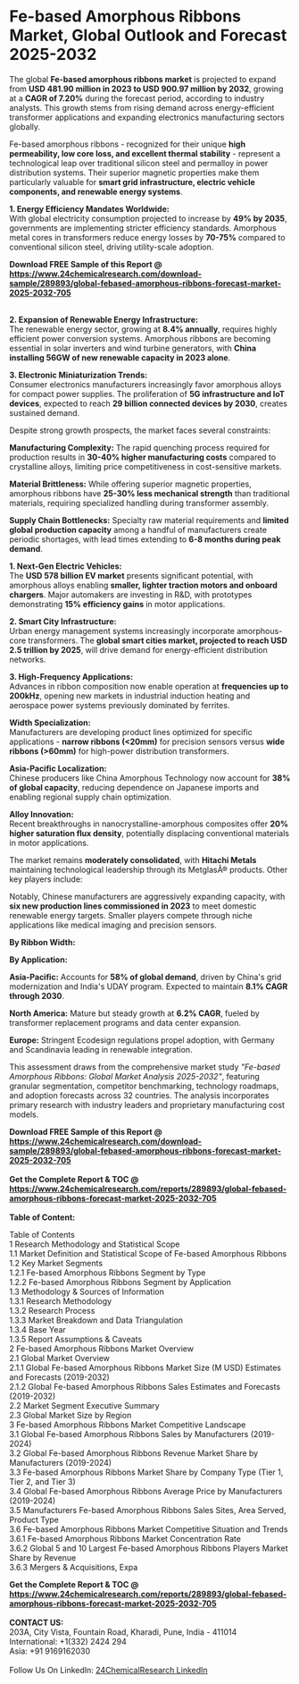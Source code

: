 <h1>Fe-based Amorphous Ribbons Market, Global Outlook and Forecast 2025-2032</h1><p>The global <strong>Fe-based amorphous ribbons market</strong> is projected to expand from <strong>USD 481.90 million in 2023 to USD 900.97 million by 2032</strong>, growing at a <strong>CAGR of 7.20%</strong> during the forecast period, according to industry analysts. This growth stems from rising demand across energy-efficient transformer applications and expanding electronics manufacturing sectors globally.</p><p>Fe-based amorphous ribbons - recognized for their unique <strong>high permeability, low core loss, and excellent thermal stability</strong> - represent a technological leap over traditional silicon steel and permalloy in power distribution systems. Their superior magnetic properties make them particularly valuable for <strong>smart grid infrastructure, electric vehicle components, and renewable energy systems</strong>.</p><p><strong>1. Energy Efficiency Mandates Worldwide:</strong><br>
With global electricity consumption projected to increase by <strong>49% by 2035</strong>, governments are implementing stricter efficiency standards. Amorphous metal cores in transformers reduce energy losses by <strong>70-75%</strong> compared to conventional silicon steel, driving utility-scale adoption.</p><div><b>Download FREE Sample of this Report @ 
            <a href="https://www.24chemicalresearch.com/download-sample/289893/global-febased-amorphous-ribbons-forecast-market-2025-2032-705">
            https://www.24chemicalresearch.com/download-sample/289893/global-febased-amorphous-ribbons-forecast-market-2025-2032-705</a></b></div><br><p><strong>2. Expansion of Renewable Energy Infrastructure:</strong><br>
The renewable energy sector, growing at <strong>8.4% annually</strong>, requires highly efficient power conversion systems. Amorphous ribbons are becoming essential in solar inverters and wind turbine generators, with <strong>China installing 56GW of new renewable capacity in 2023 alone</strong>.</p><p><strong>3. Electronic Miniaturization Trends:</strong><br>
Consumer electronics manufacturers increasingly favor amorphous alloys for compact power supplies. The proliferation of <strong>5G infrastructure and IoT devices</strong>, expected to reach <strong>29 billion connected devices by 2030</strong>, creates sustained demand.</p><p>Despite strong growth prospects, the market faces several constraints:</p><p><strong>Manufacturing Complexity:</strong> The rapid quenching process required for production results in <strong>30-40% higher manufacturing costs</strong> compared to crystalline alloys, limiting price competitiveness in cost-sensitive markets.</p><p><strong>Material Brittleness:</strong> While offering superior magnetic properties, amorphous ribbons have <strong>25-30% less mechanical strength</strong> than traditional materials, requiring specialized handling during transformer assembly.</p><p><strong>Supply Chain Bottlenecks:</strong> Specialty raw material requirements and <strong>limited global production capacity</strong> among a handful of manufacturers create periodic shortages, with lead times extending to <strong>6-8 months during peak demand</strong>.</p><p><strong>1. Next-Gen Electric Vehicles:</strong><br>
The <strong>USD 578 billion EV market</strong> presents significant potential, with amorphous alloys enabling <strong>smaller, lighter traction motors and onboard chargers</strong>. Major automakers are investing in R&amp;D, with prototypes demonstrating <strong>15% efficiency gains</strong> in motor applications.</p><p><strong>2. Smart City Infrastructure:</strong><br>
Urban energy management systems increasingly incorporate amorphous-core transformers. The <strong>global smart cities market, projected to reach USD 2.5 trillion by 2025</strong>, will drive demand for energy-efficient distribution networks.</p><p><strong>3. High-Frequency Applications:</strong><br>
Advances in ribbon composition now enable operation at <strong>frequencies up to 200kHz</strong>, opening new markets in industrial induction heating and aerospace power systems previously dominated by ferrites.</p><p><strong>Width Specialization:</strong><br>
	Manufacturers are developing product lines optimized for specific applications - <strong>narrow ribbons (&lt;20mm)</strong> for precision sensors versus <strong>wide ribbons (&gt;60mm)</strong> for high-power distribution transformers.</p><p><strong>Asia-Pacific Localization:</strong><br>
	Chinese producers like China Amorphous Technology now account for <strong>38% of global capacity</strong>, reducing dependence on Japanese imports and enabling regional supply chain optimization.</p><p><strong>Alloy Innovation:</strong><br>
	Recent breakthroughs in nanocrystalline-amorphous composites offer <strong>20% higher saturation flux density</strong>, potentially displacing conventional materials in motor applications.</p><p>The market remains <strong>moderately consolidated</strong>, with <strong>Hitachi Metals</strong> maintaining technological leadership through its MetglasÂ® products. Other key players include:</p><p>Notably, Chinese manufacturers are aggressively expanding capacity, with <strong>six new production lines commissioned in 2023</strong> to meet domestic renewable energy targets. Smaller players compete through niche applications like medical imaging and precision sensors.</p><p><strong>By Ribbon Width:</strong></p><p><strong>By Application:</strong></p><p><strong>Asia-Pacific:</strong> Accounts for <strong>58% of global demand</strong>, driven by China's grid modernization and India's UDAY program. Expected to maintain <strong>8.1% CAGR through 2030</strong>.</p><p><strong>North America:</strong> Mature but steady growth at <strong>6.2% CAGR</strong>, fueled by transformer replacement programs and data center expansion.</p><p><strong>Europe:</strong> Stringent Ecodesign regulations propel adoption, with Germany and Scandinavia leading in renewable integration.</p><p>This assessment draws from the comprehensive market study <em>"Fe-based Amorphous Ribbons: Global Market Analysis 2025-2032"</em>, featuring granular segmentation, competitor benchmarking, technology roadmaps, and adoption forecasts across 32 countries. The analysis incorporates primary research with industry leaders and proprietary manufacturing cost models.</p><div><b>Download FREE Sample of this Report @ 
            <a href="https://www.24chemicalresearch.com/download-sample/289893/global-febased-amorphous-ribbons-forecast-market-2025-2032-705">
            https://www.24chemicalresearch.com/download-sample/289893/global-febased-amorphous-ribbons-forecast-market-2025-2032-705</a></b></div><br><div><b>Get the Complete Report & TOC @ 
            <a href="https://www.24chemicalresearch.com/reports/289893/global-febased-amorphous-ribbons-forecast-market-2025-2032-705">
            https://www.24chemicalresearch.com/reports/289893/global-febased-amorphous-ribbons-forecast-market-2025-2032-705</a></b></div><br>
            <b>Table of Content:</b><p>Table of Contents<br />
1 Research Methodology and Statistical Scope<br />
1.1 Market Definition and Statistical Scope of Fe-based Amorphous Ribbons<br />
1.2 Key Market Segments<br />
1.2.1 Fe-based Amorphous Ribbons Segment by Type<br />
1.2.2 Fe-based Amorphous Ribbons Segment by Application<br />
1.3 Methodology & Sources of Information<br />
1.3.1 Research Methodology<br />
1.3.2 Research Process<br />
1.3.3 Market Breakdown and Data Triangulation<br />
1.3.4 Base Year<br />
1.3.5 Report Assumptions & Caveats<br />
2 Fe-based Amorphous Ribbons Market Overview<br />
2.1 Global Market Overview<br />
2.1.1 Global Fe-based Amorphous Ribbons Market Size (M USD) Estimates and Forecasts (2019-2032)<br />
2.1.2 Global Fe-based Amorphous Ribbons Sales Estimates and Forecasts (2019-2032)<br />
2.2 Market Segment Executive Summary<br />
2.3 Global Market Size by Region<br />
3 Fe-based Amorphous Ribbons Market Competitive Landscape<br />
3.1 Global Fe-based Amorphous Ribbons Sales by Manufacturers (2019-2024)<br />
3.2 Global Fe-based Amorphous Ribbons Revenue Market Share by Manufacturers (2019-2024)<br />
3.3 Fe-based Amorphous Ribbons Market Share by Company Type (Tier 1, Tier 2, and Tier 3)<br />
3.4 Global Fe-based Amorphous Ribbons Average Price by Manufacturers (2019-2024)<br />
3.5 Manufacturers Fe-based Amorphous Ribbons Sales Sites, Area Served, Product Type<br />
3.6 Fe-based Amorphous Ribbons Market Competitive Situation and Trends<br />
3.6.1 Fe-based Amorphous Ribbons Market Concentration Rate<br />
3.6.2 Global 5 and 10 Largest Fe-based Amorphous Ribbons Players Market Share by Revenue<br />
3.6.3 Mergers & Acquisitions, Expa</p><div><b>Get the Complete Report & TOC @ 
            <a href="https://www.24chemicalresearch.com/reports/289893/global-febased-amorphous-ribbons-forecast-market-2025-2032-705">
            https://www.24chemicalresearch.com/reports/289893/global-febased-amorphous-ribbons-forecast-market-2025-2032-705</a></b></div><br><b>CONTACT US:</b><br>
            203A, City Vista, Fountain Road, Kharadi, Pune, India - 411014<br>
            International: +1(332) 2424 294<br>
            Asia: +91 9169162030 <br><br>
            Follow Us On LinkedIn: <a href="https://www.linkedin.com/company/24chemicalresearch/">24ChemicalResearch LinkedIn</a>